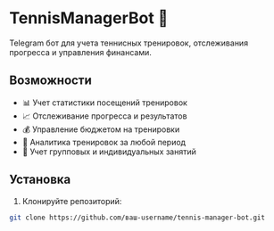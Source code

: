 # TennisManagerBot 🎾

Telegram бот для учета теннисных тренировок, отслеживания прогресса и управления финансами.

## Возможности

- 📊 Учет статистики посещений тренировок
- 📈 Отслеживание прогресса и результатов  
- 💰 Управление бюджетом на тренировки
- 🎯 Аналитика тренировок за любой период
- 👥 Учет групповых и индивидуальных занятий

## Установка

1. Клонируйте репозиторий:
```bash
git clone https://github.com/ваш-username/tennis-manager-bot.git
